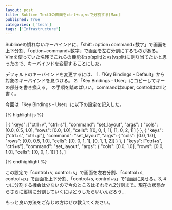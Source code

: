 ```yaml
---
layout: post
title: Sublime Text3の画面をctrl+sp,vsで分割する[Mac]
published: True
categories: ['tech']
tags: ['Infrastructure']
---
```


Sublimeの慣れないキーバインドに、「shift+option+command+数字」で画面を上下分割、「option+command+数字」で画面を左右分割にするものがある。Vimを使っていた名残でこれらの機能をsp(split)とvs(vsplit)に割り当てたいと思ったので、キーバインドを変更することにした。

デフォルトのキーバインドを変更するには、
1.「Key Bindings - Default」から対象のキーバインドを見つける。
2.「Key Bindings - User」にコピーしてキーの部分を書き換える。
の手順を踏めばいい。commandはsuper, controlはctrlと書く。

今回は「Key Bindings - User」に以下の設定を記入した。

{% highlight js %}

[
    {
        "keys": ["ctrl+v", "ctrl+s"],
        "command": "set_layout",
        "args":
        {
            "cols": [0.0, 0.5, 1.0],
            "rows": [0.0, 1.0],
            "cells": [[0, 0, 1, 1], [1, 0, 2, 1]]
        }
    },
    {
        "keys": ["ctrl+s", "ctrl+p"],
        "command": "set_layout",
        "args":
        {
            "cols": [0.0, 1.0],
            "rows": [0.0, 0.5, 1.0],
            "cells": [[0, 0, 1, 1], [0, 1, 1, 2]]
        }
    },
    {
        "keys": ["ctrl+s", "ctrl+s"],
        "command": "set_layout",
        "args":
        {
            "cols": [0.0, 1.0],
            "rows": [0.0, 1.0],
            "cells": [[0, 0, 1, 1]]
        }
    },
]

{% endhighlight %}

この設定で「control+v, control+s」で画面を左右分割、「control+s, control+p」で画面を上下分割、「control+s, control+s」で1画面に戻せる。3, 4つに分割する機会は少ないので今のところはそれぞれ2分割まで。現在の状態からさらに縦横に分割していくにはどうしたらいいんだろう...

もっと良い方法をご存じの方はぜひ教えてください。